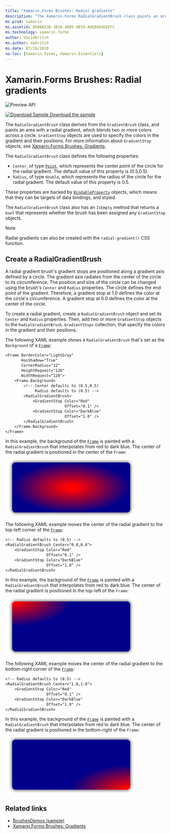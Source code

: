 ```yaml
---
title: "Xamarin.Forms Brushes: Radial gradients"
description: "The Xamarin.Forms RadialGradientBrush class paints an area with a radial gradient."
ms.prod: xamarin
ms.assetid: 099BA530-3B38-4005-9B19-A0EB4D4DEEFC
ms.technology: xamarin-forms
author: davidbritch
ms.author: dabritch
ms.date: 07/28/2020
no-loc: [Xamarin.Forms, Xamarin.Essentials]
---
```


# Xamarin.Forms Brushes: Radial gradients

![Preview API](~/media/shared/preview.png "This API is currently pre-release")

[![Download Sample](~/media/shared/download.png) Download the sample](/samples/xamarin/xamarin-forms-samples/userinterface-brushdemos/)

The `RadialGradientBrush` class derives from the `GradientBrush` class, and paints an area with a radial gradient, which blends two or more colors across a circle. `GradientStop` objects are used to specify the colors in the gradient and their positions. For more information about `GradientStop` objects, see [Xamarin.Forms Brushes: Gradients](gradient.md).

The `RadialGradientBrush` class defines the following properties:

- `Center`, of type [`Point`](xref:Xamarin.Forms.Point), which represents the center point of the circle for the radial gradient. The default value of this property is (0.5,0.5).
- `Radius`, of type `double`, which represents the radius of the circle for the radial gradient. The default value of this property is 0.5.

These properties are backed by [`BindableProperty`](xref:Xamarin.Forms.BindableProperty) objects, which means that they can be targets of data bindings, and styled.

The `RadialGradientBrush` class also has an `IsEmpty` method that returns a `bool` that represents whether the brush has been assigned any `GradientStop` objects.

> [!NOTE]
> Radial gradients can also be created with the `radial-gradient()` CSS function.

## Create a RadialGradientBrush

A radial gradient brush's gradient stops are positioned along a gradient axis defined by a circle. The gradient axis radiates from the center of the circle to its circumference. The position and size of the circle can be changed using the brush's `Center` and `Radius` properties. The circle defines the end point of the gradient. Therefore, a gradient stop at 1.0 defines the color at the circle's circumference. A gradient stop at 0.0 defines the color at the center of the circle.

To create a radial gradient, create a `RadialGradientBrush` object and set its `Center` and `Radius` properties. Then, add two or more `GradientStop` objects to the `RadialGradientBrush.GradientStops` collection, that specify the colors in the gradient and their positions.

The following XAML example shows a `RadialGradientBrush` that's set as the `Background` of a [`Frame`](xref:Xamarin.Forms.Frame):

```xaml    
<Frame BorderColor="LightGray"
       HasShadow="True"
       CornerRadius="12"
       HeightRequest="120"
       WidthRequest="120">
    <Frame.Background>
        <!-- Center defaults to (0.5,0.5)
             Radius defaults to (0.5) -->
        <RadialGradientBrush>
            <GradientStop Color="Red"
                          Offset="0.1" />
            <GradientStop Color="DarkBlue"
                          Offset="1.0" />
        </RadialGradientBrush>
    </Frame.Background>
</Frame>
```

In this example, the background of the [`Frame`](xref:Xamarin.Forms.Frame) is painted with a `RadialGradientBrush` that interpolates from red to dark blue. The center of the radial gradient is positioned in the center of the `Frame`:

![Frame painted with a centered RadialGradientBrush](radialgradient-images/center.png)

The following XAML example moves the center of the radial gradient to the top-left corner of the [`Frame`](xref:Xamarin.Forms.Frame):

```xaml
<!-- Radius defaults to (0.5) -->
<RadialGradientBrush Center="0.0,0.0">
    <GradientStop Color="Red"
                  Offset="0.1" />
    <GradientStop Color="DarkBlue"
                  Offset="1.0" />
</RadialGradientBrush>
```

In this example, the background of the [`Frame`](xref:Xamarin.Forms.Frame) is painted with a `RadialGradientBrush` that interpolates from red to dark blue. The center of the radial gradient is positioned in the top-left of the `Frame`:

![Frame painted with a top-left RadialGradientBrush](radialgradient-images/top-left.png)

The following XAML example moves the center of the radial gradient to the bottom-right corner of the [`Frame`](xref:Xamarin.Forms.Frame):

```xaml
<!-- Radius defaults to (0.5) -->
<RadialGradientBrush Center="1.0,1.0">
    <GradientStop Color="Red"
                  Offset="0.1" />
    <GradientStop Color="DarkBlue"
                  Offset="1.0" />
</RadialGradientBrush>            
```

In this example, the background of the [`Frame`](xref:Xamarin.Forms.Frame) is painted with a `RadialGradientBrush` that interpolates from red to dark blue. The center of the radial gradient is positioned in the bottom-right of the `Frame`:

![Frame painted with a bottom-right RadialGradientBrush](radialgradient-images/bottom-right.png)

## Related links

- [BrushesDemos (sample)](/samples/xamarin/xamarin-forms-samples/userinterface-brushdemos/)
- [Xamarin.Forms Brushes: Gradients](gradient.md)